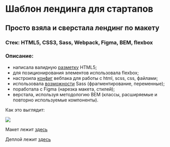 <h1> Шаблон лендинга для стартапов </h1>
<h2> Просто взяла и сверстала лендинг по макету </h2>

### Стек: HTML5, CSS3, Sass, Webpack, Figma, BEM, flexbox

### Описание:
- написала валидную [разметку](https://github.com/Idzanaagi/Landing-template-for-startups/blob/main/index.html) HTML5;
- для позиционирования элементов использовала flexbox;
- настроила [конфиг](https://github.com/Idzanaagi/Landing-template-for-startups/blob/main/webpack.config.cjs) вебпака для работы с html, scss, css, файлами;
- использовала [возможности](https://github.com/Idzanaagi/Landing-template-for-startups/blob/main/webpack.config.cjs) Sass (фрагментирование, переменные);
- поработала с Figma (нарезка макета, стилей);
- верстала, используя методологию BEM (классы, расширяемые и повторно используемые компоненты).

Как это выглядит: 

<img src="https://github.com/Idzanaagi/Landing-template-for-startups/blob/main/src/demo/demo.gif">

Макет лежит [здесь](https://www.figma.com/file/ETN7l27gZ95uDLqPAykypI/Open---Tailwind-CSS-Landing-Page-Template-(Community)?node-id=0%3A29)

Деплой лежит [здесь](https://sass-webpack.vercel.app/)
